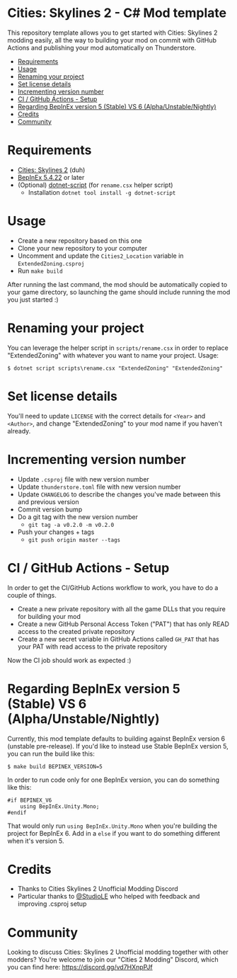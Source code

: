 ﻿# Cities: Skylines 2 - C# Mod template

This repository template allows you to get started with Cities: Skylines 2 modding easily, all the way to building your mod on commit with GitHub Actions and publishing your mod automatically on Thunderstore.

- [Requirements](#requirements)
- [Usage](#usage)
- [Renaming your project](#renaming-your-project)
- [Set license details](#set-license-details)
- [Incrementing version number](#incrementing-version-number)
- [CI / GitHub Actions - Setup](#ci-github-actions-setup)
- [Regarding BepInEx version 5 (Stable) VS 6 (Alpha/Unstable/Nightly)](#regarding-bepinex-version-5-stable-vs-6-alphaunstablenightly)
- [Credits](#credits)
- [Community](#community)

# Requirements

- [Cities: Skylines 2](https://store.steampowered.com/app/949230/Cities_Skylines_II/) (duh)
- [BepInEx 5.4.22](https://github.com/BepInEx/BepInEx/releases) or later
- (Optional) [dotnet-script](https://github.com/dotnet-script/dotnet-script) (for `rename.csx` helper script)
    - Installation `dotnet tool install -g dotnet-script`

# Usage

- Create a new repository based on this one
- Clone your new repository to your computer
- Uncomment and update the `Cities2_Location` variable in `ExtendedZoning.csproj`
- Run `make build`

After running the last command, the mod should be automatically copied to your game directory,
so launching the game should include running the mod you just started :)

# Renaming your project

You can leverage the helper script in `scripts/rename.csx` in order to replace "ExtendedZoning" with whatever you want to name your project. Usage:

```
$ dotnet script scripts\rename.csx "ExtendedZoning" "ExtendedZoning"
```

# Set license details

You'll need to update `LICENSE` with the correct details for `<Year>` and `<Author>`, and change "ExtendedZoning" to your mod name if you haven't already.

# Incrementing version number

- Update `.csproj` file with new version number
- Update `thunderstore.toml` file with new version number
- Update `CHANGELOG` to describe the changes you've made between this and previous version
- Commit version bump
- Do a git tag with the new version number
    - `git tag -a v0.2.0 -m v0.2.0`
- Push your changes + tags
    - `git push origin master --tags`

# CI / GitHub Actions - Setup

In order to get the CI/GitHub Actions workflow to work, you have to do a couple of things.

- Create a new private repository with all the game DLLs that you require for building your mod
- Create a new GitHub Personal Access Token ("PAT") that has only READ access to the created private repository
- Create a new secret variable in GitHub Actions called `GH_PAT` that has your PAT with read access to the private repository

Now the CI job should work as expected :)

# Regarding BepInEx version 5 (Stable) VS 6 (Alpha/Unstable/Nightly)

Currently, this mod template defaults to building against BepInEx version 6 (unstable pre-release). If you'd like to instead use Stable BepInEx version 5, you can run the build like this:

```
$ make build BEPINEX_VERSION=5
```

In order to run code only for one BepInEx version, you can do something like this:

```
#if BEPINEX_V6
    using BepInEx.Unity.Mono;
#endif
```

That would only run `using BepInEx.Unity.Mono` when you're building the project for BepInEx 6. Add in a `else` if you want to do something different when it's version 5.

# Credits

- Thanks to Cities Skylines 2 Unofficial Modding Discord
- Particular thanks to [@StudioLE](https://github.com/StudioLE) who helped with feedback and improving .csproj setup

# Community

Looking to discuss Cities: Skylines 2 Unofficial modding together with other modders? You're welcome to join our "Cities 2 Modding" Discord, which you can find here: https://discord.gg/vd7HXnpPJf
